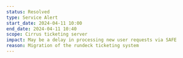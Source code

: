 ```yaml
---
status: Resolved
type: Service Alert
start_date: 2024-04-11 10:00 
end_date: 2024-04-11 10:40 
scope: Cirrus ticketing server
impact: May be a delay in processing new user requests via SAFE
reason: Migration of the rundeck ticketing system
---
```

